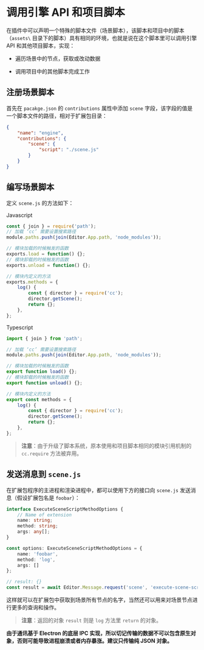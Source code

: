# 调用引擎 API 和项目脚本

在插件中可以声明一个特殊的脚本文件（场景脚本），该脚本和项目中的脚本（`assets\` 目录下的脚本）具有相同的环境，也就是说在这个脚本里可以调用引擎 API 和其他项目脚本，实现：

- 遍历场景中的节点，获取或改动数据

- 调用项目中的其他脚本完成工作

## 注册场景脚本

首先在 `pacakge.json` 的 `contributions` 属性中添加 `scene` 字段，该字段的值是一个脚本文件的路径，相对于扩展包目录：

```json
{
    "name": "engine",
    "contributions": {
        "scene": {
            "script": "./scene.js"
        }
    }
}
```

## 编写场景脚本

定义 `scene.js` 的方法如下：

Javascript

```javascript
const { join } = require('path');
// 加载 ‘cc’ 需要设置搜索路径
module.paths.push(join(Editor.App.path, 'node_modules'));

// 模块加载的时候触发的函数
exports.load = function() {};
// 模块卸载的时候触发的函数
exports.unload = function() {};

// 模块内定义的方法
exports.methods = {
    log() {
        const { director } = require('cc');
        director.getScene();
        return {};
    },
};
```

Typescript

```typescript
import { join } from 'path';

// 加载 ‘cc’ 需要设置搜索路径
module.paths.push(join(Editor.App.path, 'node_modules'));

// 模块加载的时候触发的函数
export function load() {};
// 模块卸载的时候触发的函数
export function unload() {};

// 模块内定义的方法
export const methods = {
    log() {
        const { director } = require('cc');
        director.getScene();
        return {};
    },
};
```

> **注意**：由于升级了脚本系统，原本使用和项目脚本相同的模块引用机制的 `cc.require` 方法被弃用。

## 发送消息到 `scene.js`

在扩展包程序的主进程和渲染进程中，都可以使用下方的接口向 `scene.js` 发送消息（假设扩展包名是 `foobar`）：

```typescript
interface ExecuteSceneScriptMethodOptions {
    // Name of extension
    name: string;
    method: string;
    args: any[];
}

const options: ExecuteSceneScriptMethodOptions = {
    name: 'foobar',
    method: 'log',
    args: []
};

// result: {}
const result = await Editor.Message.request('scene', 'execute-scene-script', options);
```

这样就可以在扩展包中获取到场景所有节点的名字，当然还可以用来对场景节点进行更多的查询和操作。

> **注意**：返回的对象 `result` 则是 `log` 方法里 `return` 的对象。

**由于通讯基于 Electron 的底层 IPC 实现，所以切记传输的数据不可以包含原生对象，否则可能导致进程崩溃或者内存暴涨。建议只传输纯 JSON 对象。**
